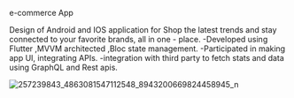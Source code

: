 e-commerce App

Design of Android and IOS application for Shop the latest trends and stay connected to your favorite brands, all
in one - place.
-Developed using Flutter ,MVVM architected ,Bloc state management.
-Participated in making app UI, integrating APIs.
-integration with third party to fetch stats and data using GraphQL and Rest apis.

![257239843_4863081547112548_8943200669824458945_n](https://user-images.githubusercontent.com/82876394/201368541-463069c4-4018-433d-a146-d792782230e6.jpg)
